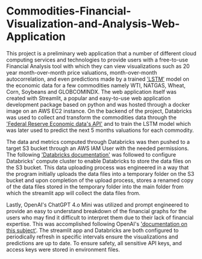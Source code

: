 # Commodities-Financial-Visualization-and-Analysis-Web-Application

This project is a preliminary web application that a number of different cloud computing services and technologies to provide users with a free-to-use Financial Analysis tool with which they can view visualizations such as 20 year month-over-month price valuations, month-over-month autocorrelation, and even predictions made by a trained ['LSTM'](https://en.wikipedia.org/wiki/Long_short-term_memory) model on the economic data for a few commodities namely WTI, NATGAS, Wheat, Corn, Soybeans and GLOBCOMINDX. The web application itself was created with Streamlit, a popular and easy-to-use web application development package based on python and was hosted through a docker image on an AWS EC2 instance. On the backend of the project, Databricks was used to collect and transform the commodities data through the ['Federal Reserve Economic data\'s API'](https://fred.stlouisfed.org/docs/api/fred/) and to train the LSTM model which was later used to predict the next 5 months valuations for each commodity. 

The data and metrics computed through Databricks was then pushed to a target S3 bucket through an AWS IAM User with the needed permissions. The following ['Databricks documentation'](https://docs.databricks.com/en/connect/storage/amazon-s3.html) was followed to configure Databricks' compute cluster to enable Databricks to store the data files on the S3 bucket. This data uploading process was engineered in a way that the program initially uploads the data files into a temporary folder on the S3 bucket and upon completion of the upload process, stores a renamed copy of the data files stored in the temporary folder into the main folder from which the streamlit app will collect the data files from.

Lastly, OpenAI's ChatGPT 4.o Mini was utilized and prompt engineered to provide an easy to understand breakdown of the financial graphs for the users who may find it difficult to interpret them due to their lack of financial expertise. This was accomplished following OpenAI's ['documentation on this subject'](https://platform.openai.com/docs/guides/vision). The streamlit app and Databricks are both configured to periodically refresh in specific intervals ensure the visualizations and predictions are up to date. To ensure safety, all sensitive API keys, and access keys were stored in environment files. 
